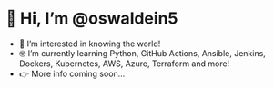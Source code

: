 # 👋 Hi, I’m @oswaldein5
- 👀 I’m interested in knowing the world!
- 🤓 I’m currently learning Python, GitHub Actions, Ansible, Jenkins, Dockers, Kubernetes, AWS, Azure, Terraform and more!
- 👉 More info coming soon...
